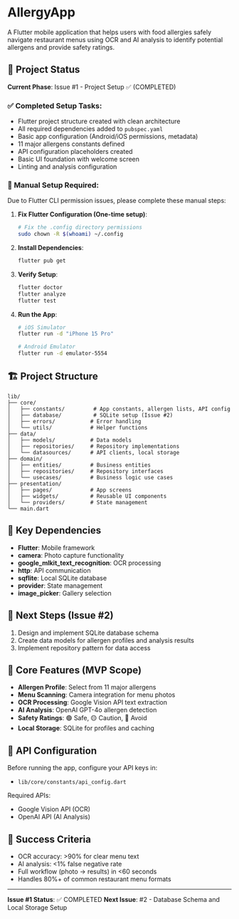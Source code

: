 # AllergyApp

A Flutter mobile application that helps users with food allergies safely navigate restaurant menus using OCR and AI analysis to identify potential allergens and provide safety ratings.

## 🎯 Project Status

**Current Phase**: Issue #1 - Project Setup ✅ (COMPLETED)

### ✅ Completed Setup Tasks:
- Flutter project structure created with clean architecture
- All required dependencies added to `pubspec.yaml`
- Basic app configuration (Android/iOS permissions, metadata)
- 11 major allergens constants defined
- API configuration placeholders created
- Basic UI foundation with welcome screen
- Linting and analysis configuration

### 🔧 Manual Setup Required:

Due to Flutter CLI permission issues, please complete these manual steps:

1. **Fix Flutter Configuration (One-time setup)**:
   ```bash
   # Fix the .config directory permissions
   sudo chown -R $(whoami) ~/.config
   ```

2. **Install Dependencies**:
   ```bash
   flutter pub get
   ```

3. **Verify Setup**:
   ```bash
   flutter doctor
   flutter analyze
   flutter test
   ```

4. **Run the App**:
   ```bash
   # iOS Simulator
   flutter run -d "iPhone 15 Pro"
   
   # Android Emulator
   flutter run -d emulator-5554
   ```

## 🏗️ Project Structure

```
lib/
├── core/
│   ├── constants/         # App constants, allergen lists, API config
│   ├── database/          # SQLite setup (Issue #2)
│   ├── errors/           # Error handling
│   └── utils/            # Helper functions
├── data/
│   ├── models/           # Data models
│   ├── repositories/     # Repository implementations
│   └── datasources/      # API clients, local storage
├── domain/
│   ├── entities/         # Business entities
│   ├── repositories/     # Repository interfaces
│   └── usecases/         # Business logic use cases
├── presentation/
│   ├── pages/            # App screens
│   ├── widgets/          # Reusable UI components
│   └── providers/        # State management
└── main.dart
```

## 🔑 Key Dependencies

- **Flutter**: Mobile framework
- **camera**: Photo capture functionality
- **google_mlkit_text_recognition**: OCR processing
- **http**: API communication
- **sqflite**: Local SQLite database
- **provider**: State management
- **image_picker**: Gallery selection

## 🚀 Next Steps (Issue #2)

1. Design and implement SQLite database schema
2. Create data models for allergen profiles and analysis results
3. Implement repository pattern for data access

## 📱 Core Features (MVP Scope)

- **Allergen Profile**: Select from 11 major allergens
- **Menu Scanning**: Camera integration for menu photos
- **OCR Processing**: Google Vision API text extraction
- **AI Analysis**: OpenAI GPT-4o allergen detection
- **Safety Ratings**: 🟢 Safe, 🟡 Caution, 🔴 Avoid
- **Local Storage**: SQLite for profiles and caching

## 🔐 API Configuration

Before running the app, configure your API keys in:
- `lib/core/constants/api_config.dart`

Required APIs:
- Google Vision API (OCR)
- OpenAI API (AI Analysis)

## 🎯 Success Criteria

- OCR accuracy: >90% for clear menu text
- AI analysis: <1% false negative rate
- Full workflow (photo → results) in <60 seconds
- Handles 80%+ of common restaurant menu formats

---

**Issue #1 Status**: ✅ COMPLETED
**Next Issue**: #2 - Database Schema and Local Storage Setup